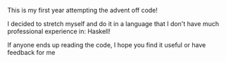 This is my first year attempting the advent off code!

I decided to stretch myself and do it in a language that I don't have much professional experience in: Haskell!

If anyone ends up reading the code, I hope you find it useful or have feedback for me